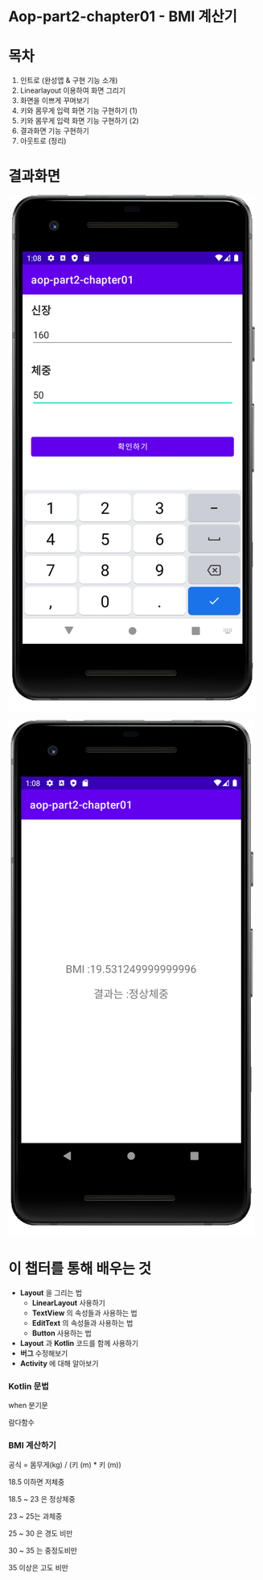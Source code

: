 # Aop-part2-chapter01 - BMI 계산기



# 목차

1. 인트로 (완성앱 & 구현 기능 소개)
2. Linearlayout 이용하여 화면 그리기
3. 화면을 이쁘게 꾸며보기
4. 키와 몸무게 입력 화면 기능 구현하기 (1)
5. 키와 몸무게 입력 화면 기능 구현하기 (2)
6. 결과화면 기능 구현하기
7. 아웃트로 (정리)



# 결과화면



![1](./screenshot/1.png)

![2](./screenshot/2.png)





# 이 챕터를 통해 배우는 것

- **Layout** 을 그리는 법
  - **LinearLayout** 사용하기
  - **TextView** 의 속성들과 사용하는 법
  - **EditText** 의 속성들과 사용하는 법
  - **Button** 사용하는 법
- **Layout** 과 **Kotlin** 코드를 함께 사용하기
- **버그** 수정해보기
- **Activity** 에 대해 알아보기



### Kotlin 문법

when 분기문

람다함수



### BMI 계산하기

공식 =  몸무게(kg) / (키 (m) * 키 (m)) 

18.5 이하면 저체중

18.5 ~ 23 은 정상체중

23 ~ 25는 과체중

25 ~ 30 은 경도 비만

30 ~ 35 는 중정도비만

35 이상은 고도 비만

